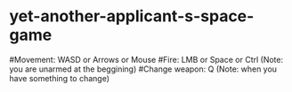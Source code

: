 # yet-another-applicant-s-space-game

#Movement: WASD or Arrows or Mouse
#Fire: LMB or Space or Ctrl (Note: you are unarmed at the beggining)
#Change weapon: Q (Note: when you have something to change)
